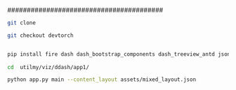 ########################################
```bash
git clone

git checkout devtorch


pip install fire dash dash_bootstrap_components dash_treeview_antd jsoncomment  pandas
   
cd  utilmy/viz/ddash/app1/

python app.py main --content_layout assets/mixed_layout.json   


```


